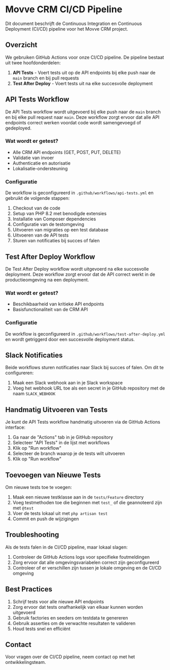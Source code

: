 # Movve CRM CI/CD Pipeline

Dit document beschrijft de Continuous Integration en Continuous Deployment (CI/CD) pipeline voor het Movve CRM project.

## Overzicht

We gebruiken GitHub Actions voor onze CI/CD pipeline. De pipeline bestaat uit twee hoofdonderdelen:

1. **API Tests** - Voert tests uit op de API endpoints bij elke push naar de `main` branch en bij pull requests
2. **Test After Deploy** - Voert tests uit na elke succesvolle deployment

## API Tests Workflow

De API Tests workflow wordt uitgevoerd bij elke push naar de `main` branch en bij elke pull request naar `main`. Deze workflow zorgt ervoor dat alle API endpoints correct werken voordat code wordt samengevoegd of gedeployed.

### Wat wordt er getest?

- Alle CRM API endpoints (GET, POST, PUT, DELETE)
- Validatie van invoer
- Authenticatie en autorisatie
- Lokalisatie-ondersteuning

### Configuratie

De workflow is geconfigureerd in `.github/workflows/api-tests.yml` en gebruikt de volgende stappen:

1. Checkout van de code
2. Setup van PHP 8.2 met benodigde extensies
3. Installatie van Composer dependencies
4. Configuratie van de testomgeving
5. Uitvoeren van migraties op een test database
6. Uitvoeren van de API tests
7. Sturen van notificaties bij succes of falen

## Test After Deploy Workflow

De Test After Deploy workflow wordt uitgevoerd na elke succesvolle deployment. Deze workflow zorgt ervoor dat de API correct werkt in de productieomgeving na een deployment.

### Wat wordt er getest?

- Beschikbaarheid van kritieke API endpoints
- Basisfunctionaliteit van de CRM API

### Configuratie

De workflow is geconfigureerd in `.github/workflows/test-after-deploy.yml` en wordt getriggerd door een succesvolle deployment status.

## Slack Notificaties

Beide workflows sturen notificaties naar Slack bij succes of falen. Om dit te configureren:

1. Maak een Slack webhook aan in je Slack workspace
2. Voeg het webhook URL toe als een secret in je GitHub repository met de naam `SLACK_WEBHOOK`

## Handmatig Uitvoeren van Tests

Je kunt de API Tests workflow handmatig uitvoeren via de GitHub Actions interface:

1. Ga naar de "Actions" tab in je GitHub repository
2. Selecteer "API Tests" in de lijst met workflows
3. Klik op "Run workflow"
4. Selecteer de branch waarop je de tests wilt uitvoeren
5. Klik op "Run workflow"

## Toevoegen van Nieuwe Tests

Om nieuwe tests toe te voegen:

1. Maak een nieuwe testklasse aan in de `tests/Feature` directory
2. Voeg testmethoden toe die beginnen met `test_` of die geannoteerd zijn met `@test`
3. Voer de tests lokaal uit met `php artisan test`
4. Commit en push de wijzigingen

## Troubleshooting

Als de tests falen in de CI/CD pipeline, maar lokaal slagen:

1. Controleer de GitHub Actions logs voor specifieke foutmeldingen
2. Zorg ervoor dat alle omgevingsvariabelen correct zijn geconfigureerd
3. Controleer of er verschillen zijn tussen je lokale omgeving en de CI/CD omgeving

## Best Practices

1. Schrijf tests voor alle nieuwe API endpoints
2. Zorg ervoor dat tests onafhankelijk van elkaar kunnen worden uitgevoerd
3. Gebruik factories en seeders om testdata te genereren
4. Gebruik asserties om de verwachte resultaten te valideren
5. Houd tests snel en efficiënt

## Contact

Voor vragen over de CI/CD pipeline, neem contact op met het ontwikkelingsteam.
